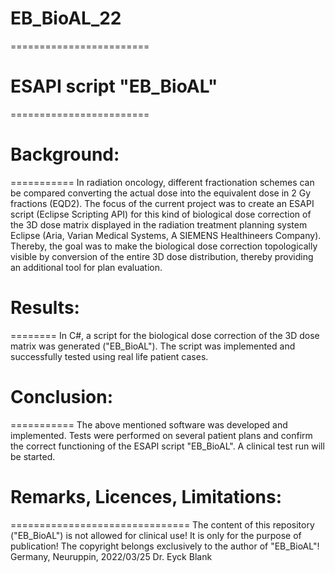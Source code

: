 # EB_BioAL_22
========================
# ESAPI script "EB_BioAL"
========================
# Background:
===========
In radiation oncology, different fractionation schemes
can be compared converting the actual dose into the equivalent dose in 2 Gy fractions (EQD2).
The focus of the current project was to create an ESAPI script (Eclipse Scripting API)
for this kind of biological dose correction of the 3D dose matrix displayed
in the radiation treatment planning system Eclipse
(Aria, Varian Medical Systems, A SIEMENS Healthineers Company).
Thereby, the goal was to make the biological dose correction topologically visible by conversion
of the entire 3D dose distribution, thereby providing an additional tool for plan evaluation.
# Results:
========
In C#, a script for the biological dose correction of the 3D dose matrix was generated ("EB_BioAL").
The script was implemented and successfully tested using real life patient cases.
# Conclusion:
===========
The above mentioned software was developed and implemented.
Tests were performed on several patient plans
and confirm the correct functioning of the ESAPI script "EB_BioAL".
A clinical test run will be started.
# Remarks, Licences, Limitations:
===============================
The content of this repository ("EB_BioAL") is not allowed for clinical use!
It is only for the purpose of publication!
The copyright belongs exclusively to the author of "EB_BioAL"!
Germany, Neuruppin, 2022/03/25
Dr. Eyck Blank
